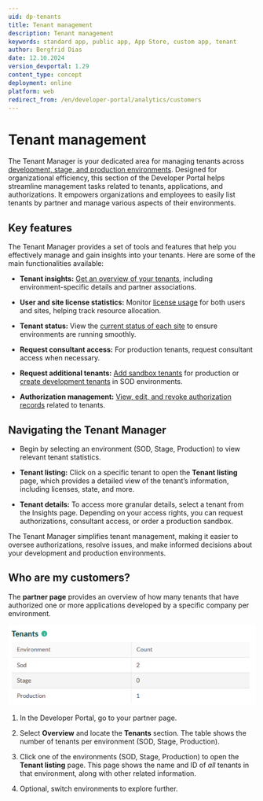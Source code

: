 ```yaml
---
uid: dp-tenants
title: Tenant management
description: Tenant management
keywords: standard app, public app, App Store, custom app, tenant
author: Bergfrid Dias
date: 12.10.2024
version_devportal: 1.29
content_type: concept
deployment: online
platform: web
redirect_from: /en/developer-portal/analytics/customers
---
```


# Tenant management

The Tenant Manager is your dedicated area for managing tenants across [development, stage, and production environments][9]. Designed for organizational efficiency, this section of the Developer Portal helps streamline management tasks related to tenants, applications, and authorizations. It empowers organizations and employees to easily list tenants by partner and manage various aspects of their environments.

## Key features

The Tenant Manager provides a set of tools and features that help you effectively manage and gain insights into your tenants. Here are some of the main functionalities available:

* **Tenant insights:** [Get an overview of your tenants][1], including environment-specific details and partner associations.

* **User and site license statistics:** Monitor [license usage][2] for both users and sites, helping track resource allocation.

* **Tenant status:** View the [current status of each site][3] to ensure environments are running smoothly.

* **Request consultant access:** For production tenants, request consultant access when necessary.

* **Request additional tenants:** [Add sandbox tenants][5] for production or [create development tenants][5] in SOD environments.

* **Authorization management:** [View, edit, and revoke authorization records][4] related to tenants.

## Navigating the Tenant Manager

* Begin by selecting an environment (SOD, Stage, Production) to view relevant tenant statistics.

* **Tenant listing:** Click on a specific tenant to open the **Tenant listing** page, which provides a detailed view of the tenant’s information, including licenses, state, and more.

* **Tenant details:** To access more granular details, select a tenant from the Insights page. Depending on your access rights, you can request authorizations, consultant access, or order a production sandbox.

The Tenant Manager simplifies tenant management, making it easier to oversee authorizations, resolve issues, and make informed decisions about your development and production environments.

## Who are my customers?

The **partner page** provides an overview of how many tenants that have authorized one or more applications developed by a specific company per environment.

![List of tenants -screenshot][img1]

1. In the Developer Portal, go to your partner page.

2. Select **Overview** and locate the **Tenants** section. The table shows the number of tenants per environment (SOD, Stage, Production).

3. Click one of the environments (SOD, Stage, Production) to open the **Tenant listing** page. This page shows the name and ID of *all* tenants in that environment, along with other related information.

4. Optional, switch environments to explore further.

<!-- Referenced links -->
[1]: info.md
[2]: info.md#license
[3]: info.md#state
[4]: authorization.md
[5]: get.md
[9]: ../getting-started/app-envir.md

<!-- Referenced images -->
[img1]: media/tenants.png
